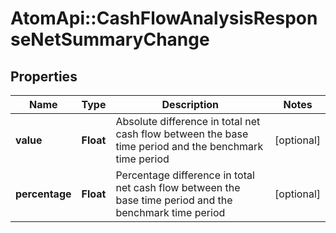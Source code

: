 # AtomApi::CashFlowAnalysisResponseNetSummaryChange

## Properties
Name | Type | Description | Notes
------------ | ------------- | ------------- | -------------
**value** | **Float** | Absolute difference in total net cash flow between the base time period and the benchmark time period | [optional] 
**percentage** | **Float** | Percentage difference in total net cash flow between the base time period and the benchmark time period | [optional] 


